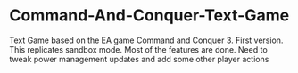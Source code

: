 # Command-And-Conquer-Text-Game
Text Game based on the EA game Command and Conquer 3.  First version. This replicates sandbox mode. Most of the features are done. Need to tweak power management updates and add some other player actions
